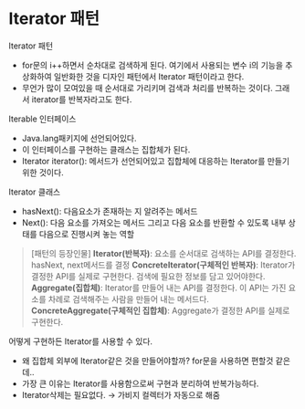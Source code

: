 # Iterator 패턴

Iterator 패턴

- for문의 i++하면서 순차대로 검색하게 된다. 여기에서 사용되는 변수 i의 기능을 추상화하여 일반화한 것을 디자인 패턴에서 Iterator 패턴이라고 한다.
- 무언가 많이 모여있을 때 순서대로 가리키며 검색과 처리를 반복하는 것이다. 그래서 iterator를 반복자라고도 한다.

Iterable<E> 인터페이스

- Java.lang패키지에 선언되어있다.
- 이 인터페이스를 구현하는 클래스는 집합체가 된다.
- Iterator<E> iterator(): 메서드가 선언되어있고 집합체에 대응하는 Iterator<E>를 만들기 위한 것이다.

Iterator<E> 클래스

- hasNext(): 다음요소가 존재하는 지 알려주는 메서드
- Next(): 다음 요소를 가져오는 메서드 그리고 다음 요소를 반환할 수 있도록 내부 상태를 다음으로 진행시켜 놓는 역할

> [패턴의 등장인물]
> **Iterator(반복자)**: 요소를 순서대로 검색하는 API를 결정한다. hasNext, next메서드를 결정
> **ConcreteIterator(구체적인 반복자)**: Iterator가 결정한 API를 실제로 구현한다. 검색에 필요한 정보를 담고 있어야한다.
> **Aggregate(집합체)**: Iterator를 만들어 내는 API를 결정한다. 이 API는 가진 요소를 차례로 검색해주는 사람을 만들어 내는 메서드다.
> **ConcreteAggregate(구체적인 집합체)**: Aggregate가 결정한 API를 실제로 구현한다.

어떻게 구현하든 Iterator를 사용할 수 있다.

- 왜 집합체 외부에 Iterator같은 것을 만들어야할까? for문을 사용하면 편할것 같은데..
- 가장 큰 이유는 Iterator를 사용함으로써 구현과 분리하여 반복가능하다.
- Iterator삭제는 필요없다. → 가비지 컬렉터가 자동으로 해줌